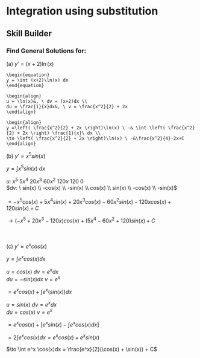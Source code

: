 # Integration using substitution
## Skill Builder
### Find General Solutions for:
(a) $y' = (x+2)\ln(x)$

```{solution}
\begin{equation}
y = \int (x+2)\ln(x) dx
\end{equation}
    
\begin{align}
u = \ln(x)&, \ dv = (x+2)dx \\
du = \frac{1}{x}dx&, \ v = \frac{x^2}{2} + 2x
\end{align}
    
\begin{align}
y =\left( \frac{x^2}{2} + 2x \right)\ln(x) \ -& \int \left( \frac{x^2}{2} + 2x \right) \frac{1}{x}\ dx \\
\to \left( \frac{x^2}{2} + 2x \right)\ln(x) \ -&\frac{x^2}{4}-2x+C
\end{align}
```

(b) $y' = x^5sin(x)$<br>

  $y = \int x^5sin(x) \ dx$

  $u: \ x^5 \ 5x^4 \ 20x^3 \ 60x^2 \ 120x \ 120 \ 0$ <br>
  $dv: \ sin(x) \\ -cos(x) \\ -sin(x) \\ cos(x) \\ sin(x) \\ -cos(x) \\ -sin(x)$  
  <br>
  $=-x^5cos(x)+5x^4sin(x)+20x^3cos(x)-60x^2sin(x)-120xcos(x)+120sin(x)+C$
  
  $\to (-x^5+20x^3-120x)cos(x)+(5x^4-60x^2+120)sin(x)+C$  
<br>
<br>

(c) $y' = e^xcos(x)$ 
  
  $y = \int e^xcos(x)dx$ <br>  
  
  $u = cos(x)$ $dv = e^x dx$  
  $du = -sin(x)dx$  $v = e^x$   
  
  $= e^xcos(x) + \int e^x(sin(x))dx$

  $u = sin(x)$ $dv = e^x dx$  
  $du = cos(x)$ $v = e^x$  

$= e^xcos(x)+[e^xsin(x)-\int e^xcos(x)dx]$

$= 2\int e^xcos(x)dx = e^xcos(x)+e^xsin(x)$  

$\to \int e^x \cos(x)dx = \frac{e^x}{2}(\cos(x) + \sin(x)) + C$
